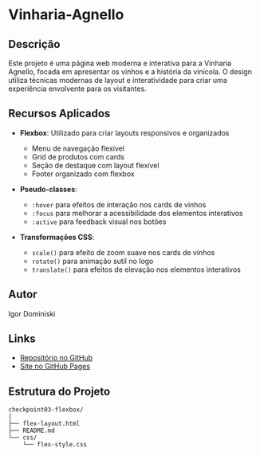 # Vinharia-Agnello

## Descrição
Este projeto é uma página web moderna e interativa para a Vinharia Agnello, focada em apresentar os vinhos e a história da vinícola. O design utiliza técnicas modernas de layout e interatividade para criar uma experiência envolvente para os visitantes.

## Recursos Aplicados
- **Flexbox**: Utilizado para criar layouts responsivos e organizados
  - Menu de navegação flexível
  - Grid de produtos com cards
  - Seção de destaque com layout flexível
  - Footer organizado com flexbox

- **Pseudo-classes**:
  - `:hover` para efeitos de interação nos cards de vinhos
  - `:focus` para melhorar a acessibilidade dos elementos interativos
  - `:active` para feedback visual nos botões

- **Transformações CSS**:
  - `scale()` para efeito de zoom suave nos cards de vinhos
  - `rotate()` para animação sutil no logo
  - `translate()` para efeitos de elevação nos elementos interativos

## Autor
Igor Dominiski

## Links
- [Repositório no GitHub](https://github.com/IgorDominiski/Vinharia-Agnello)
- [Site no GitHub Pages](https://igordominiski.github.io/Vinharia-Agnello/)

## Estrutura do Projeto
```
checkpoint03-flexbox/
│
├── flex-layout.html
├── README.md
└── css/
    └── flex-style.css
```

